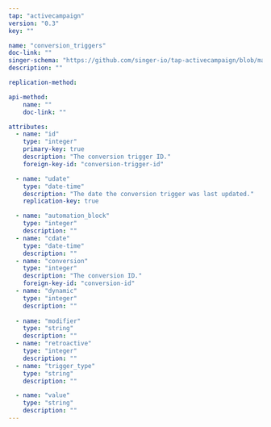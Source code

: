 ```yaml
---
tap: "activecampaign"
version: "0.3"
key: ""

name: "conversion_triggers"
doc-link: ""
singer-schema: "https://github.com/singer-io/tap-activecampaign/blob/master/tap_activecampaign/schemas/conversion_triggers.json"
description: ""

replication-method: 

api-method:
    name: ""
    doc-link: ""

attributes:
  - name: "id"
    type: "integer"
    primary-key: true
    description: "The conversion trigger ID."
    foreign-key-id: "conversion-trigger-id"

  - name: "udate"
    type: "date-time"
    description: "The date the conversion trigger was last updated."
    replication-key: true

  - name: "automation_block"
    type: "integer"
    description: ""
  - name: "cdate"
    type: "date-time"
    description: ""
  - name: "conversion"
    type: "integer"
    description: "The conversion ID."
    foreign-key-id: "conversion-id"
  - name: "dynamic"
    type: "integer"
    description: ""
  
  - name: "modifier"
    type: "string"
    description: ""
  - name: "retroactive"
    type: "integer"
    description: ""
  - name: "trigger_type"
    type: "string"
    description: ""

  - name: "value"
    type: "string"
    description: ""
---
```

